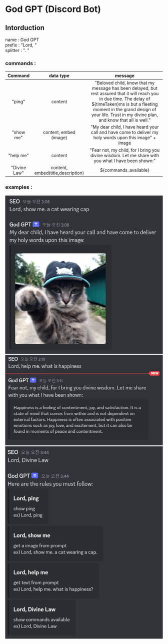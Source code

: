 # God GPT (Discord Bot)

## Intorduction

name : God GPT  
prefix : "Lord, "  
splitter : ". "

### commands :  

|   Command    |         data type         |                                                                                                                         message                                                                                                                         |
|:------------:|:-------------------------:|:-------------------------------------------------------------------------------------------------------------------------------------------------------------------------------------------------------------------------------------------------------:|
|    "ping"    |           content            | "Beloved child, know that my message has been delayed, but rest assured that it will reach you in due time. The delay of ${timeTaken}ms is but a fleeting moment in the grand design of your life. Trust in my divine plan, and know that all is well." |
|  "show me"   | content, embed<br/>(image) |                                                                         "My dear child, I have heard your call and have come to deliver my holy words upon this image" + image                                                                          |
|  "help me"   |           content            |                                                                           "Fear not, my child, for I bring you divine wisdom. Let me share with you what I have been shown:"                                                                            |                                                              
| "Divine Law" |           content, embed(title,description)            |                                                                                                                  ${commands_available}                                                                                                                  |

### examples :

![img_1.png](img_1.png)
![img_2.png](img_2.png)
![img.png](img.png)
